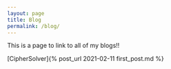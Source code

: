 ```yaml
---
layout: page
title: Blog
permalink: /blog/
---
```


This is a page to link to all of my blogs!!


[CipherSolver]{% post_url 2021-02-11 first_post.md %}

